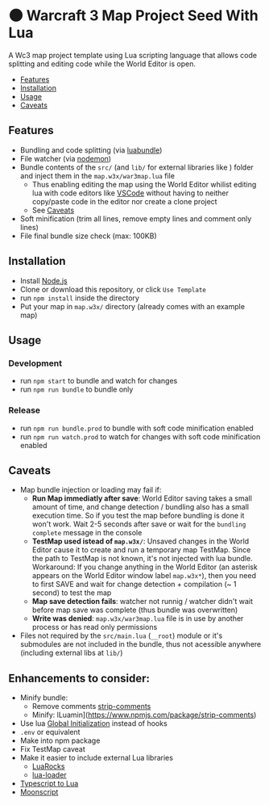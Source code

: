 # 🌑 Warcraft 3 Map Project Seed With Lua

A Wc3 map project template using Lua scripting language that allows code splitting and editing code while the World Editor is open.

* [Features](#features)
* [Installation](#Installation)
* [Usage](#Usage)
* [Caveats](#caveats)

## Features
* Bundling and code splitting
(via [luabundle](https://github.com/Benjamin-Dobell/luabundle))
* File watcher (via [nodemon](https://github.com/remy/nodemon))
* Bundle contents of the `src/` (and `lib/` for external libraries like ) folder and inject them in the `map.w3x/war3map.lua` file
  * Thus enabling editing the map using the World Editor whilist editing lua with code editors like  [VSCode](https://code.visualstudio.com) without having to neither copy/paste code in the editor nor create a clone project
  * See [Caveats](#caveats)
* Soft minification (trim all lines, remove empty lines and comment only lines)
* File final bundle size check (max: 100KB)

## Installation
* Install [Node.js](https://nodejs.org/en/download/)
* Clone or download this repository, or click `Use Template`
* run `npm install` inside the directory
* Put your map in `map.w3x/` directory (already comes with an example map)

## Usage
### Development
* run `npm start` to bundle and watch for changes
* run `npm run bundle` to bundle only
### Release
* run `npm run bundle.prod` to bundle with soft code minification enabled
* run `npm run watch.prod` to watch for changes  with soft code minification enabled

## Caveats

* Map bundle injection or loading may fail if:
  * **Run Map immediatly after save**: World Editor saving takes a small amount of time, and change detection / bundling also has a small execution time. So if you test the map before bundling is done it won't work. Wait 2-5 seconds after save or wait for the `bundling complete` message in the console
  * **TestMap used istead of `map.w3x/`**: Unsaved changes in the World Editor cause it to create and run a temporary map TestMap. Since the path to TestMap is not known, it's not injected with lua bundle. Workaround: If you change anything in the World Editor (an asterisk appears on the World Editor window label `map.w3x*`), then you need to first SAVE and wait for change detection + compilation (~ 1 second) to test the map
  * **Map save detection fails**: watcher not runnig / watcher didn't wait before map save was complete (thus bundle was overwritten)
  * **Write was denied**: `map.w3x/war3map.lua` file is in use by another process or has read only permissions
* Files not required by the `src/main.lua` (`__root`) module or it's submodules are not included in the bundle, thus not acessible anywhere (including external libs at `lib/`)

## Enhancements to consider:
* Minify bundle:
  * Remove comments [strip-comments](https://www.npmjs.com/package/strip-comments)
  * Minify: lLuamin](https://www.npmjs.com/package/strip-comments)
* Use lua [Global Initialization](https://www.hiveworkshop.com/threads/lua-global-initialization.317099/) instead of hooks
* `.env` or equivalent
* Make into npm package
* Fix TestMap caveat
* Make it easier to include external Lua libraries
  * [LuaRocks](https://luarocks.org)
  * [lua-loader](https://www.npmjs.com/package/lua-loader)
* [Typescript to Lua](https://www.npmjs.com/package/typescript-to-lua)
* [Moonscript](https://moonscript.org)